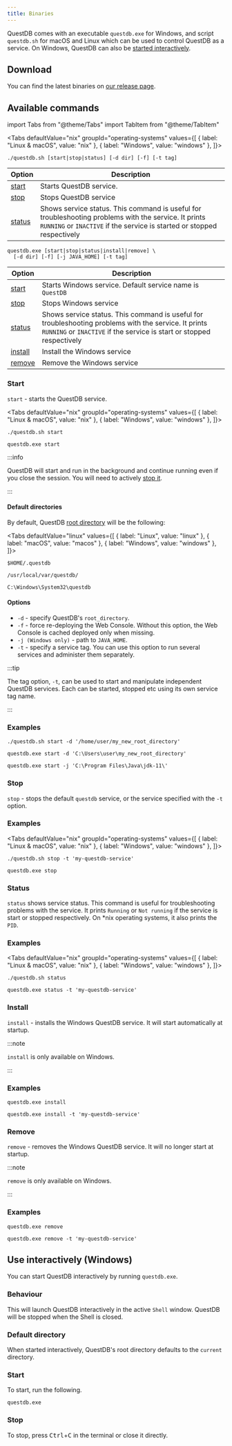 ```yaml
---
title: Binaries
---
```


QuestDB comes with an executable `questdb.exe` for Windows, and script
`questdb.sh` for macOS and Linux which can be used to control QuestDB as a
service. On Windows, QuestDB can also be
[started interactively](#use-interactively-windows).

## Download

You can find the latest binaries on [our release page]({@githubUrl@}/releases).

## Available commands

import Tabs from "@theme/Tabs"
import TabItem from "@theme/TabItem"

<Tabs defaultValue="nix"  groupId="operating-systems" values={[
  { label: "Linux & macOS", value: "nix" },
  { label: "Windows", value: "windows" },
]}>

<TabItem value="nix">

```shell
./questdb.sh [start|stop|status] [-d dir] [-f] [-t tag]
```
| Option              | Description                                                                                                                                                                   |
| ------------------- | ----------------------------------------------------------------------------------------------------------------------------------------------------------------------------- |
| [start](#start)     | Starts QuestDB service.                                                                                                                      |
| [stop](#stop)       | Stops QuestDB service                                                                                                                                                         |
| [status](#status)   | Shows service status. This command is useful for troubleshooting problems with the service. It prints `RUNNING` or `INACTIVE` if the service is started or stopped respectively |

</TabItem>

<TabItem value="windows">

```shell
questdb.exe [start|stop|status|install|remove] \
  [-d dir] [-f] [-j JAVA_HOME] [-t tag]
```

| Option              | Description                                                                                                                                                                   |
| ------------------- | ----------------------------------------------------------------------------------------------------------------------------------------------------------------------------- |
| [start](#start)     | Starts Windows service. Default service name is `QuestDB`                                                                                                                     |
| [stop](#stop)       | Stops Windows service                                                                                                                                                         |
| [status](#status)   | Shows service status. This command is useful for troubleshooting problems with the service. It prints `RUNNING` or `INACTIVE` if the service is start or stopped respectively |
| [install](#install) | Install the Windows service                                                                                                                                                   |
| [remove](#remove)   | Remove the Windows service                                                                                                                                                    |
</TabItem>

</Tabs>


### Start

`start` - starts the QuestDB service.

<Tabs defaultValue="nix" groupId="operating-systems" values={[
  { label: "Linux & macOS", value: "nix" },
  { label: "Windows", value: "windows" },
]}>

<TabItem value="nix">

```shell
./questdb.sh start
```

</TabItem>

<TabItem value="windows">

```shell
questdb.exe start
```

</TabItem>

</Tabs>

:::info

QuestDB will start and run in the background and continue running even if you
close the session. You will need to actively [stop it](#stop).

:::

#### Default directories

By default, QuestDB [root directory](reference/root-directory-structure.md) will
be the following:

<Tabs defaultValue="linux" values={[
  { label: "Linux", value: "linux" },
  { label: "macOS", value: "macos" },
  { label: "Windows", value: "windows" },
]}>

<TabItem value="linux">

```shell
$HOME/.questdb
```

</TabItem>

<TabItem value="macos">

```shell
/usr/local/var/questdb/
```

</TabItem>

<TabItem value="windows">

```shell
C:\Windows\System32\questdb
```

</TabItem>

</Tabs>

#### Options

- `-d` - specify QuestDB's `root_directory`.
- `-f` - force re-deploying the Web Console. Without this option, the Web
  Console is cached deployed only when missing.
- `-j (Windows only)` - path to `JAVA_HOME`.
- `-t` - specify a service tag. You can use this option to run several services
  and administer them separately.

:::tip

The tag option, `-t`, can be used to start and manipulate independent QuestDB
services. Each can be started, stopped etc using its own service tag name.

:::

### Examples

```questdb-sql title="Linux & macOS - custom root_directory"
./questdb.sh start -d '/home/user/my_new_root_directory'
```

```questdb-sql title="Windows - custom root_directory"
questdb.exe start -d 'C:\Users\user\my_new_root_directory'
```

```questdb-sql title="Windows - custom JAVA_HOME"
questdb.exe start -j 'C:\Program Files\Java\jdk-11\'
```

### Stop

`stop` - stops the default `questdb` service, or the service specified with the
`-t` option.

### Examples

<Tabs defaultValue="nix" groupId="operating-systems" values={[
  { label: "Linux & macOS", value: "nix" },
  { label: "Windows", value: "windows" },
]}>

<TabItem value="nix">

```shell
./questdb.sh stop -t 'my-questdb-service'
```

</TabItem>

<TabItem value="windows">

```shell
questdb.exe stop
```

</TabItem>

</Tabs>

### Status

`status` shows service status. This command is useful for troubleshooting
problems with the service. It prints `Running` or `Not running` if the service
is start or stopped respectively. On \*nix operating systems, it also prints the
`PID`.

### Examples

<Tabs defaultValue="nix"  groupId="operating-systems" values={[
  { label: "Linux & macOS", value: "nix" },
  { label: "Windows", value: "windows" },
]}>

<TabItem value="nix">

```shell
./questdb.sh status
```

</TabItem>

<TabItem value="windows">

```shell
questdb.exe status -t 'my-questdb-service'
```

</TabItem>

</Tabs>

### Install

`install` - installs the Windows QuestDB service. It will start automatically at
startup.

:::note

`install` is only available on Windows.

:::

### Examples

```questdb-sql title="Default service"
questdb.exe install
```

```questdb-sql title="Specific tag"
questdb.exe install -t 'my-questdb-service'
```

### Remove

`remove` - removes the Windows QuestDB service. It will no longer start at
startup.

:::note

`remove` is only available on Windows.

:::

### Examples

```questdb-sql title="Default service"
questdb.exe remove
```

```questdb-sql title="Specific tag"
questdb.exe remove -t 'my-questdb-service'
```

## Use interactively (Windows)

You can start QuestDB interactively by running `questdb.exe`.

### Behaviour

This will launch QuestDB interactively in the active `Shell` window. QuestDB
will be stopped when the Shell is closed.

### Default directory

When started interactively, QuestDB's root directory defaults to the `current`
directory.

### Start

To start, run the following.

```questdb-sql
questdb.exe
```

### Stop

To stop, press <kbd>Ctrl</kbd>+<kbd>C</kbd> in the terminal or close it
directly.
